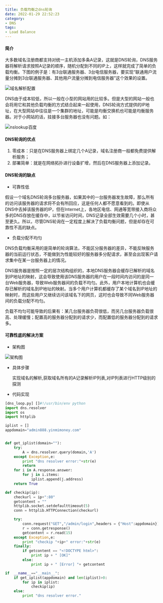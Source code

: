 ```yaml
---
title: 负载均衡之dns轮询
date: 2022-01-29 22:52:23
category:
- DNS
tags:
- Load Balance
---
```


#### 简介

大多数域名注册商都支持对统一主机添加多条A记录，这就是DNS轮询，DNS服务器将解析请求按照A记录的顺序，随机分配到不同的IP上，这样就完成了简单的负载均衡。下图的例子是：有3台联通服务器、3台电信服务器，要实现“联通用户流量分摊到3台联通服务器、其他用户流量分摊到电信服务器”这个效果的设置。

![域名解析配置](域名解析配置.png)

DNS由于成本较低，所以一般在小型的网站用的比较多。但是大型的网站一般也会将用它和其他负载均衡的方式结合起来一起使用，DNS轮询方式提供的IP地址，在大型网站中往往是一个集群的地址，可能是均衡交换机也可能是均衡服务器。对于小网站的话，挂接多台服务器也没有问题。如：

![nslookup百度](nslookup百度.png)

#### DNS轮询的优点

1. 零成本：只是在DNS服务器上绑定几个A记录，域名注册商一般都免费提供解析服务；
2. 部署简单：就是在网络拓扑进行设备扩增，然后在DNS服务器上添加记录。

#### DNS轮询的缺点

- 可靠性低

假设一个域名DNS轮询多台服务器，如果其中的一台服务器发生故障，那么所有的访问该服务器的请求将不会有所回应，这是任何人都不愿意看到的。即使从DNS中去掉该服务器的IP，但在Internet上，各地区电信、网通等宽带接入商将众多的DNS存放在缓存中，以节省访问时间，DNS记录全部生效需要几个小时，甚至更久。所以，尽管DNS轮询在一定程度上解决了负载均衡问题，但是却存在可靠性不高的缺点。

- 负载分配不均匀

DNS负载均衡采用的是简单的轮询算法，不能区分服务器的差异，不能反映服务器的当前运行状态，不能做到为性能较好的服务器多分配请求，甚至会出现客户请求集中在某一台服务器上的情况。

DNS服务器是按照一定的层次结构组织的，本地DNS服务器会缓存已解析的域名到IP地址的映射，这会导致使用该DNS服务器的用户在一段时间内访问的是同一台Web服务器，导致Web服务器间的负载不均匀。此外，用户本地计算机也会缓存已解析的域名到IP地址的映射。当多个用户计算机都缓存了某个域名到IP地址的映射时，而这些用户又继续访问该域名下的网页，这时也会导致不同Web服务器间的负载分配不均匀。

负载不均匀可能导致的后果有：某几台服务器负荷很低，而另几台服务器负载很高、处理缓慢；配置高的服务器分配到的请求少，而配置低的服务器分配到的请求多。

#### 可靠性底的解决方案

- 架构图

![架构图](架构图.png)

- 具体步骤

  实现域名的解析,获取域名所有的A记录解析IP列表,对IP列表进行HTTP级别的探测

- 代码实现

```python
[dns_loop.py] []#!/usr/bin/env python
import dns.resolver
import os
import httplib

iplist = []
appdomain="admin888.yinmimoney.com"


def get_iplist(domain=""):
    try:
        A = dns.resolver.query(domain,'A')
    except Exception,e:
        print "dns resolver error:"+str(e)
        return
    for i in A.response.answer:
        for j in i.items:
            iplist.append(j.address)
    return True

def checkip(ip):
    checkurl = ip+":80"
    getcontent = ""
    httplib.socket.setdefaulttimeout(5)
    conn = httplib.HTTPConnection(checkurl)

    try:
        conn.request("GET","/admin/login",headers = {"Host":appdomain})
        r = conn.getresponse()
        getcontent = r.read(15)
    except Exception,e:
        print "checkip "+ip+" error:"+str(e)
    finally:
        if getcontent == "<!DOCTYPE html>":
            print ip + " [OK]"
        else:
            print ip + " [Error] "+ getcontent

if  __name__=="__main__":
    if get_iplist(appdomain) and len(iplist)>0:
        for ip in iplist:
            checkip(ip)
    else:
        print "dns resolver error."
```
